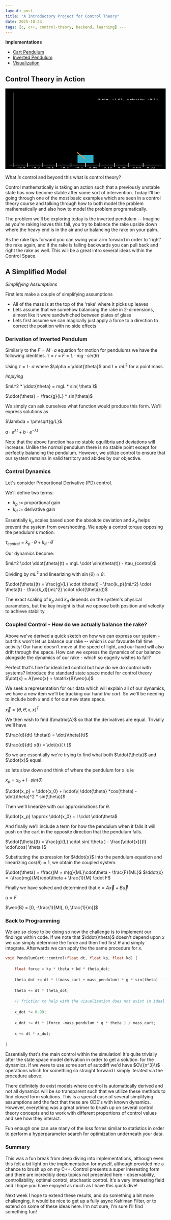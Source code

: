 ```yaml
---
layout: post
title: "A Introductory Project for Control Theory"
date: 2025-10-23
tags: [c, c++, control-theory, backend, learning] ---
---
```


**Implementations**
- [Cart Pendulum](https://github.com/cyancirrus/stablestar/blob/main/src/cart_pendulum.cpp)
- [Inverted Pendulum](https://github.com/cyancirrus/stablestar/blob/main/src/pendulum.cpp)
- [Visualization](https://github.com/cyancirrus/stablestar/blob/main/src/main.cpp)

## Control Theory in Action
![Model Performance](./assets/control_simulation.gif)

What _is_ control and beyond this what is control theory?

Control mathematically is taking an action such that a previously unstable state has now become stable after some sort of intervention.
Today I'll be going through one of the most basic examples which are seen in a control theory course and talking through how to both model the problem mathematically and also how to model the problem programatically.

The problem we'll be exploring today is the inverted pendulum -- Imagine as you're raking leaves this fall, you try to balance the rake upside down where the heavy end is in the air and ur balancing the rake on your palm.

As the rake tips forward you can swing your arm forward in order to 'right' the rake again, and if the rake is falling backwards you can pull back and right the rake as well. This will be a great intro several ideas within the Control Space.

## A Simplified Model

*Simplifying Assumptions*

First lets make a couple of simplifying assumptions
- All of the mass is at the top of the 'rake' where it picks up leaves
- Lets assume that we somehow balancing the rake in 2-dimensions, almost like it were sandwhiched between plates of glass
- Lets first assume we can magically just apply a force to a direction to correct the position with no side effects

### Derivation of Inverted Pendulum

Similarly to the $F = M \cdot a$ equation for motion for pendulums we have the following identities.
$\tau = r \times F = L \cdot mg \cdot sin(\theta)$

Using $\tau = I \cdot \alpha$ where $\alpha = \ddot{\theta}$ and $I = m L^2$ for a point mass.

*Implying*

$mL^2 * \ddot{\theta} = mgL * sin( \theta )$

$\ddot{\theta} = \frac{g}{L} * sin(\theta)$

We simply can ask ourselves what function would produce this form. We'll express solutions as

$\lambda = \pm\sqrt{g/L}$

$a \cdot e^{\lambda t} + b \cdot e^{-\lambda t}$

Note that the above function has no stable equilibria and deviations will increase. Unlike the normal pendulum there is no stable point except for perfectly balancing the pendulum.
However, we utilize control to ensure that our system remains in valid territory and abides by our objective.

### Control Dynamics

Let's consider Proportional Derivative (PD) control.

We'll define two terms:
- $k_p$ := proportional gain
- $k_d$ := derivative gain

Essentially $k_p$ scales based upon the absolute deviation and $k_d$ helps prevent the system from overshooting. We apply a control torque opposing the pendulum's motion:

$\tau_{control} = k_p \cdot \theta + k_d \cdot \dot{\theta}$

Our dynamics become:

$mL^2 \cdot \ddot{\theta}(t) = mgL \cdot \sin(\theta(t)) - \tau_{control}$

Dividing by $mL^2$ and linearizing with $\sin(\theta) \approx \theta$:

$\ddot{\theta}(t) = \frac{g}{L} \cdot \theta(t) - \frac{k_p}{mL^2} \cdot \theta(t) - \frac{k_d}{mL^2} \cdot \dot{\theta}(t)$

The exact scaling of $k_p$ and $k_d$ depends on the system's physical parameters, but the key insight is that we oppose both position and velocity to achieve stability.

### Coupled Control - How do we actually balance the rake?


Above we've derived a quick sketch on how we can express our system - but this won't let us balance our rake -- which is our favourite fall time activity! Our hand doesn't move at the speed of light, and our hand will also drift through the space. How can we express the dynamics of our balance alongside the dynamics of our rake - which so eagerly wishes to fall?


Perfect that's fine for idealized control but how do we do control with systems? Introduce the standard state space model for control theory
$\dot{x} = A}\vec{x} + \matrix{B}\vec{u}$

We seek a representation for our data which will explain all of our dynamics, we have a new item we'll be tracking our hand _the cart_. So we'll be needing to include both $x$ and $\dot{x}$ for our new state space.

$\vec{x}=[\theta, \dot{\theta}, x, \dot{x}]^T$

We then wish to find $\matrix{A}$ so that the derivatives are equal. Trivially we'll have

$\frac{d}{dt} \theta(t) = \dot{\theta}(t)$

$\frac{d}{dt} x(t) = \dot{x}( t )$

So we are  essentially we're trying to find what both $\ddot{\theta}$ and $\ddot{x}$ equal.

so lets slow down and think of where the pendulum for x is ie

$x_p = x_0 + l \cdot sin( \theta )$

$\ddot{x_p} = \ddot{x_0} + l\cdot\( \ddot{\theta} *cos(\theta) - \dot{\theta}^2 * sin(\theta))$

Then we'll linearize with our approximations for $\theta$.

$\ddot{x_p} \approx \ddot{x_0} + l \cdot \ddot\theta$

And finally we'll include a term for how the pendulum when it falls it will push on the cart in the opposite direction that the pendulum falls.

$\ddot{\theta}(t) = \frac{g}{L} \cdot sin( \theta ) - \frac{\ddot{x}}{l} \cdot\cos( \theta )$

Substituting the expression for $\ddot{x}$ into the pendulum equation and linearizing $cos(\theta) \approx 1$, we obtain the coupled system.

$\ddot{\theta} = \frac{(M + m)g}{ML}\cdot\theta - \frac{F}{ML}$
$\ddot{x} = -\frac{mg}{M}\cdot\theta  + \frac{1}{M} \cdot F$

Finally we have solved and determined that 
$\dot{x} = A\vec{x} + B\vec{u}$

$u = F$

$\vec{B} = [0, -\frac{1}{Ml}, 0, \frac{1}{m}]$

### Back to Programming

We are *so* close to be doing so now the challenge is to implement our findings within code. If we note that $\ddot{\theta}$ doesn't depend upon $x$ we can simply determine the force and then find first $\theta$ and simply integrate. Afterwards we can apply the the same procedure for $x$.


```cpp
void PendulumCart::control(float dt, float kp, float kd) {

	float force = kp * theta + kd * theta_dot;

	theta_dot += dt * ((mass_cart + mass_pendulum) * g * sin(theta) - force) /(mass_cart * length_pendulum);

	theta += dt * theta_dot;

	// friction to help with the visualization does not exist in ideal system

	x_dot *= 0.99;

	x_dot += dt * (force -mass_pendulum * g * theta ) / mass_cart;

	x += dt * x_dot;

}
```

Essentially that's the main control within the simulation! It's quite trivially after the state space model derivation in order to get a solution. for the dynamics. If we were to use some sort of autodiff we'd have $O\({n^3}\)$ operations which for something so straight forward I simply iterated via the procedure above. 

There definitely do exist models where control is automatically derived and not all dynamics will be so transparent such that we utilize these methods to find closed form solutions. This is a special case of several simplifying assumptions and the fact that these are ODE's with known dynamics. However, everything was a great primer to brush up on several control theory concepts and to work with different proportions of control values and see how they interact.

Fun enough one can use many of the loss forms similar to statistics in order to perform a hyperparameter search for optimization underneath your data.
 
### Summary

This was a fun break from deep diving into implementations, although even this felt a bit light on the implementation for myself, although provided me a chance to brush up on my C++. Control presents a super interesting form and there are incredibly deep topics not presented here - observability, controllability, optimal control, stochastic control. It's a very interesting field and I hope you have enjoyed as much as I have this quick dive!

Next week I hope to extend these results, and do something a bit more challenging, it would be nice to get up a fully async Kahlman Filter, or to extend on some of these ideas here. I'm not sure, I'm sure I'll find something fun!
